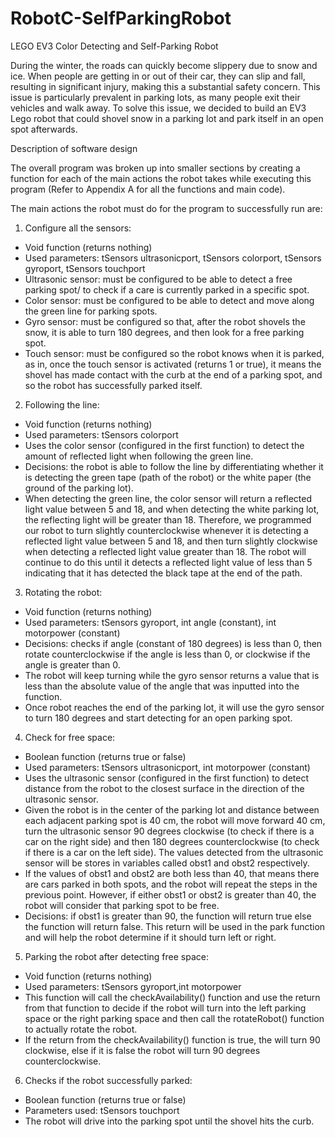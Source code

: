 # RobotC-SelfParkingRobot
LEGO EV3 Color Detecting and Self-Parking Robot 



During the winter, the roads can quickly become slippery due to snow and ice. When people are getting in or out of their car, they can slip and fall, resulting in significant injury, making this a substantial safety concern. This issue is particularly prevalent in parking lots, as many people exit their vehicles and walk away. To solve this issue, we decided to build an EV3 Lego robot that could shovel snow in a parking lot and park itself in an open spot afterwards.


Description of software design


The overall program was broken up into smaller sections by creating a function for each of the main actions the robot takes while executing this program (Refer to Appendix A for all the functions and main code).
 
 
 The main actions the robot must do for the program to successfully run are:  


1.	Configure all the sensors:
-	Void function (returns nothing)
-	Used parameters: tSensors ultrasonicport, tSensors colorport, tSensors gyroport, tSensors touchport
-	Ultrasonic sensor: must be configured to be able to detect a free parking spot/ to check if a care is currently parked in a specific spot. 
-	Color sensor: must be configured to be able to detect and move along the green line for parking spots. 
-	Gyro sensor: must be configured so that, after the robot shovels the snow, it is able to turn 180 degrees, and then look for a free parking spot. 
-	Touch sensor: must be configured so the robot knows when it is parked, as in, once the touch sensor is activated (returns 1 or true), it means the shovel has made contact with the curb at the end of a parking spot, and so the robot has successfully parked itself.


2.	Following the line:
-	Void function (returns nothing)
-	Used parameters: tSensors colorport
-	Uses the color sensor (configured in the first function) to detect the amount of reflected light when following the green line.
-	Decisions: the robot is able to follow the line by differentiating whether it is detecting the green tape (path of the robot) or the white paper (the ground of the parking lot).
-	When detecting the green line, the color sensor will return a reflected light value between 5 and 18, and when detecting the white parking lot, the reflecting light will be greater than 18. Therefore, we programmed our robot to turn slightly counterclockwise whenever it is detecting a reflected light value between 5 and 18, and then turn slightly clockwise when detecting a reflected light value greater than 18. The robot will continue to do this until it detects a reflected light value of less than 5 indicating that it has detected the black tape at the end of the path.  


3.	Rotating the robot:
-	Void function (returns nothing) 
-	Used parameters: tSensors gyroport, int angle (constant), int motorpower (constant)
-	Decisions: checks if angle (constant of 180 degrees) is less than 0, then rotate counterclockwise if the angle is less than 0, or clockwise if the angle is greater than 0. 
-	The robot will keep turning while the gyro sensor returns a value that is less than the absolute value of the angle that was inputted into the function.  
-	Once robot reaches the end of the parking lot, it will use the gyro sensor to turn 180 degrees and start detecting for an open parking spot. 


4.	Check for free space:
-	Boolean function (returns true or false)
-	Used parameters: tSensors ultrasonicport, int motorpower (constant) 
-	Uses the ultrasonic sensor (configured in the first function) to detect distance from the robot to the closest surface in the direction of the ultrasonic sensor.
-	Given the robot is in the center of the parking lot and distance between each adjacent parking spot is 40 cm, the robot will move forward 40 cm, turn the ultrasonic sensor 90 degrees clockwise (to check if there is a car on the right side) and then 180 degrees counterclockwise (to check if there is a car on the left side). The values detected from the ultrasonic sensor will be stores in variables called obst1 and obst2 respectively. 
-	If the values of obst1 and obst2 are both less than 40, that means there are cars parked in both spots, and the robot will repeat the steps in the previous point. However, if either obst1 or obst2 is greater than 40, the robot will consider that parking spot to be free.  
-	Decisions: if obst1 is greater than 90, the function will return true else the function will return false. This return will be used in the park function and will help the robot determine if it should turn left or right. 


5.	Parking the robot after detecting free space:
-	Void function (returns nothing)
-	Used parameters: tSensors gyroport,int motorpower
-	This function will call the checkAvailability() function and use the return from that function to decide if the robot will turn into the left parking space or the right parking space and then call the rotateRobot() function to actually rotate the robot.
-	If the return from the checkAvailability() function is true, the will turn 90 clockwise, else if it is false the robot will turn 90 degrees counterclockwise.


6.	Checks if the robot successfully parked:
-	Boolean function (returns true or false)
-	Parameters used: tSensors touchport
-	The robot will drive into the parking spot until the shovel hits the curb.
